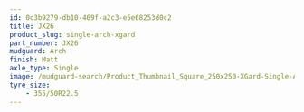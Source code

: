 ```yaml
---
id: 0c3b9279-db10-469f-a2c3-e5e68253d0c2
title: JX26
product_slug: single-arch-xgard
part_number: JX26
mudguard: Arch
finish: Matt
axle_type: Single
image: /mudguard-search/Product_Thumbnail_Square_250x250-XGard-Single-Arch.jpg
tyre_size: 
    - 355/50R22.5
---
```


